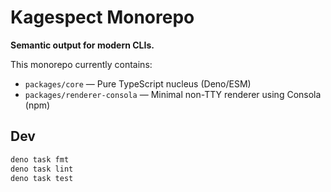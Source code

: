 # Kagespect Monorepo

**Semantic output for modern CLIs.**

This monorepo currently contains:

- `packages/core` — Pure TypeScript nucleus (Deno/ESM)
- `packages/renderer-consola` — Minimal non-TTY renderer using Consola (npm)

## Dev

```bash
deno task fmt
deno task lint
deno task test
```
